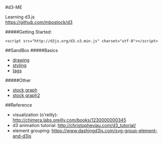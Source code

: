 #d3-ME

Learning d3.js  
https://github.com/mbostock/d3
  

#####Getting Started:
```
<script src="http://d3js.org/d3.v3.min.js" charset="utf-8"></script>
```

##SandBox
#####Basics
* [drawing](http://blueteeth48.github.io/d3-ME/svg-basics/drawing.html)
* [styling](http://blueteeth48.github.io/d3-ME/svg-basics/styling.html)
* [tags](http://blueteeth48.github.io/d3-ME/svg-basics/tags)

#####Other
* [stock graph](http://blueteeth48.github.io/d3-ME/stock/stock.html)
* [stock graph2](http://blueteeth48.github.io/d3-ME/stock2/stock.html)

##Reference
* visualization (o'reilly): http://chimera.labs.oreilly.com/books/1230000000345
* d3 animation tutorial: http://christopheviau.com/d3_tutorial/
* element grouping: https://www.dashingd3js.com/svg-group-element-and-d3js

